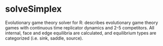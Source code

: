 # solveSimplex
Evolutionary game theory solver for R: describes evolutionary game theory games with continuous time replicator dynamics and 2-5 competitors. All internal, face and edge equilibria are calculated, and equilibrium types are categorized (i.e. sink, saddle, source).
